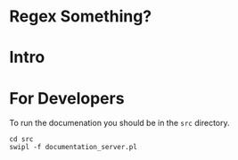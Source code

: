 # Regex Something?

# Intro

# For Developers

To run the documenation you should be in the `src` directory.

```
cd src
swipl -f documentation_server.pl
```
